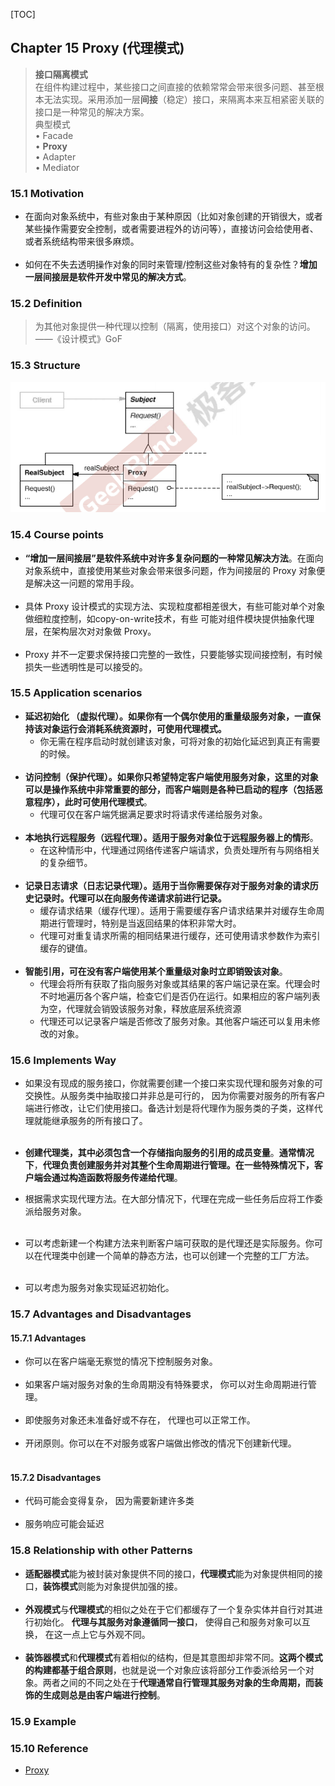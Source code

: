 [TOC]

## Chapter 15 Proxy (代理模式)
> **接口隔离模式**   
> 在组件构建过程中，某些接口之间直接的依赖常常会带来很多问题、甚至根本无法实现。采用添加一层**间接**（稳定）接口，来隔离本来互相紧密关联的接口是一种常见的解决方案。   
> 典型模式   
> • Facade   
> • **Proxy**   
> • Adapter   
> • Mediator  

### 15.1 Motivation  
* 在面向对象系统中，有些对象由于某种原因（比如对象创建的开销很大，或者某些操作需要安全控制，或者需要进程外的访问等），直接访问会给使用者、或者系统结构带来很多麻烦。  
  <br>  
* 如何在不失去透明操作对象的同时来管理/控制这些对象特有的复杂性？**增加一层间接层是软件开发中常见的解决方式**。  

### 15.2 Definition  
> 为其他对象提供一种代理以控制（隔离，使用接口）对这个对象的访问。——《设计模式》GoF  

### 15.3 Structure  
![](img/structure.png)  

### 15.4 Course points   
* **“增加一层间接层”是软件系统中对许多复杂问题的一种常见解决方法**。在面向对象系统中，直接使用某些对象会带来很多问题，作为间接层的 Proxy 对象便是解决这一问题的常用手段。  
    <br>  
* 具体 Proxy 设计模式的实现方法、实现粒度都相差很大，有些可能对单个对象做细粒度控制，如copy-on-write技术，有些 可能对组件模块提供抽象代理层，在架构层次对对象做 Proxy。  
    <br>  
* Proxy 并不一定要求保持接口完整的一致性，只要能够实现间接控制，有时候损失一些透明性是可以接受的。  

### 15.5 Application scenarios
* **延迟初始化 （虚拟代理）。如果你有一个偶尔使用的重量级服务对象，一直保持该对象运行会消耗系统资源时，可使用代理模式。**  
  * 你无需在程序启动时就创建该对象，可将对象的初始化延迟到真正有需要的时候。  
    <br>  
* **访问控制（保护代理）。如果你只希望特定客户端使用服务对象，这里的对象可以是操作系统中非常重要的部分，而客户端则是各种已启动的程序（包括恶意程序），此时可使用代理模式**。  
  * 代理可仅在客户端凭据满足要求时将请求传递给服务对象。  
    <br>  
* **本地执行远程服务（远程代理）。适用于服务对象位于远程服务器上的情形**。  
  *  在这种情形中，代理通过网络传递客户端请求，负责处理所有与网络相关的复杂细节。  
    <br>  
* **记录日志请求（日志记录代理）。适用于当你需要保存对于服务对象的请求历史记录时。代理可以在向服务传递请求前进行记录。**  
  * 缓存请求结果（缓存代理）。适用于需要缓存客户请求结果并对缓存生命周期进行管理时，特别是当返回结果的体积非常大时。  
  * 代理可对重复请求所需的相同结果进行缓存，还可使用请求参数作为索引缓存的键值。  
    <br>
* **智能引用，可在没有客户端使用某个重量级对象时立即销毁该对象**。  
    * 代理会将所有获取了指向服务对象或其结果的客户端记录在案。代理会时不时地遍历各个客户端，检查它们是否仍在运行。如果相应的客户端列表为空，代理就会销毁该服务对象，释放底层系统资源  
    * 代理还可以记录客户端是否修改了服务对象。其他客户端还可以复用未修改的对象。  

### 15.6 Implements Way  
* 如果没有现成的服务接口，你就需要创建一个接口来实现代理和服务对象的可交换性。从服务类中抽取接口并非总是可行的， 因为你需要对服务的所有客户端进行修改，让它们使用接口。备选计划是将代理作为服务类的子类，这样代理就能继承服务的所有接口了。  
  <br>  
* **创建代理类，其中必须包含一个存储指向服务的引用的成员变量**。**通常情况下**，**代理负责创建服务并对其整个生命周期进行管理。在一些特殊情况下，客户端会通过构造函数将服务传递给代理**。

* 根据需求实现代理方法。在大部分情况下，代理在完成一些任务后应将工作委派给服务对象。  
    <br>
* 可以考虑新建一个构建方法来判断客户端可获取的是代理还是实际服务。你可以在代理类中创建一个简单的静态方法，也可以创建一个完整的工厂方法。  
    <br>
* 可以考虑为服务对象实现延迟初始化。  

### 15.7 Advantages and Disadvantages
#### 15.7.1 Advantages
* 你可以在客户端毫无察觉的情况下控制服务对象。  
  <br>  
* 如果客户端对服务对象的生命周期没有特殊要求， 你可以对生命周期进行管理。  
  <br>  
* 即使服务对象还未准备好或不存在， 代理也可以正常工作。  
  <br>  
* 开闭原则。你可以在不对服务或客户端做出修改的情况下创建新代理。  
  <br>  
#### 15.7.2 Disadvantages
* 代码可能会变得复杂， 因为需要新建许多类  
  <br>  
* 服务响应可能会延迟  

### 15.8 Relationship with other Patterns   
* **适配器模式**能为被封装对象提供不同的接口，**代理模式**能为对象提供相同的接口，**装饰模式**则能为对象提供加强的接。  
  <br>  
* **外观模式**与**代理模式**的相似之处在于它们都缓存了一个复杂实体并自行对其进行初始化。 **代理与其服务对象遵循同一接口**， 使得自己和服务对象可以互换， 在这一点上它与外观不同。  
  <br>  
* **装饰器模式**和**代理模式**有着相似的结构，但是其意图却非常不同。**这两个模式的构建都基于组合原则**，也就是说一个对象应该将部分工作委派给另一个对象。两者之间的不同之处在于**代理通常自行管理其服务对象的生命周期，而装饰的生成则总是由客户端进行控制**。

### 15.9 Example  

### 15.10 Reference  
* [Proxy](https://refactoringguru.cn/design-patterns/proxy)